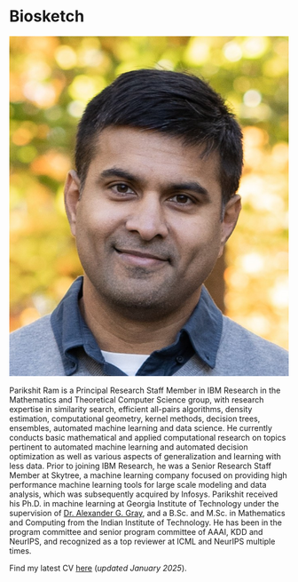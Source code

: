 # Biosketch

![mugshot](./img/pr-mug.jpg)

Parikshit Ram is a Principal Research Staff Member in IBM Research in the Mathematics and Theoretical Computer Science group, with research expertise in similarity search, efficient all-pairs algorithms, density estimation, computational geometry, kernel methods, decision trees, ensembles, automated machine learning and data science. He currently conducts basic mathematical and applied computational research on topics pertinent to automated machine learning and automated decision optimization as well as various aspects of generalization and learning with less data. Prior to joining IBM Research, he was a Senior Research Staff Member at Skytree, a machine learning company focused on providing high performance machine learning tools for large scale modeling and  data analysis, which was subsequently acquired by Infosys. Parikshit received his Ph.D. in machine learning at Georgia Institute of Technology under the supervision of [Dr. Alexander G. Gray](https://www.linkedin.com/in/alexander-gray-b554b64/), and a B.Sc. and M.Sc. in Mathematics and Computing from the Indian Institute of Technology. He has been in the program committee and senior program committee of AAAI, KDD and NeurIPS, and recognized as a top reviewer at ICML and NeurIPS multiple times.


Find my latest CV [here](img/pr-cv.pdf) (_updated January 2025_).